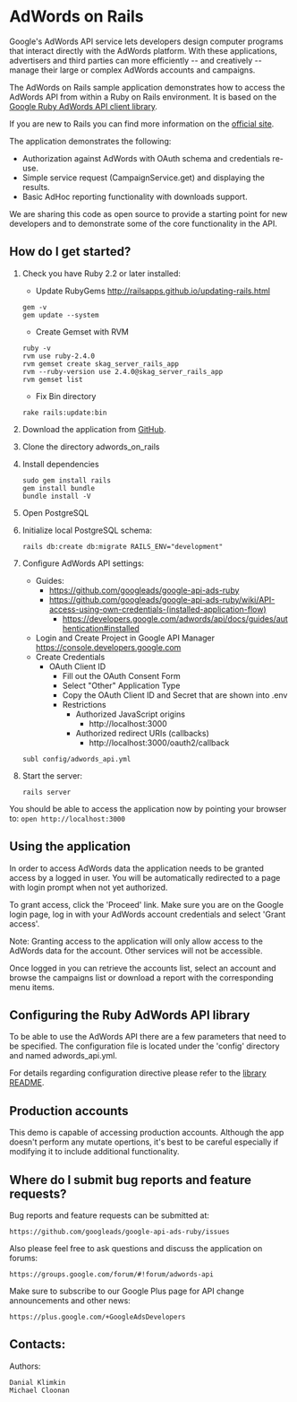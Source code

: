 AdWords on Rails
================

Google's AdWords API service lets developers design computer programs that
interact directly with the AdWords platform. With these applications,
advertisers and third parties can more efficiently -- and creatively -- manage
their large or complex AdWords accounts and campaigns.

The AdWords on Rails sample application demonstrates how to access the AdWords
API from within a Ruby on Rails environment. It is based on the [Google Ruby
AdWords API client library](https://github.com/googleads/google-api-ads-ruby).

If you are new to Rails you can find more information on the
[official site](http://rubyonrails.org/).

The application demonstrates the following:

 - Authorization against AdWords with OAuth schema and credentials re-use.
 - Simple service request (CampaignService.get) and displaying the results.
 - Basic AdHoc reporting functionality with downloads support.

We are sharing this code as open source to provide a starting point for new
developers and to demonstrate some of the core functionality in the API.


How do I get started?
---------------------

1. Check you have Ruby 2.2 or later installed:

    * Update RubyGems http://railsapps.github.io/updating-rails.html
    ```
    gem -v
    gem update --system
    ```

    * Create Gemset with RVM
    ```
    ruby -v
    rvm use ruby-2.4.0
    rvm gemset create skag_server_rails_app
    rvm --ruby-version use 2.4.0@skag_server_rails_app
    rvm gemset list
    ```

    * Fix Bin directory
    ```
    rake rails:update:bin
    ```

2. Download the application from [GitHub](https://github.com/googleads/google-api-ads-ruby).

3. Clone the directory adwords_on_rails

4. Install dependencies
    ```
    sudo gem install rails
    gem install bundle
    bundle install -V
    ```

5. Open PostgreSQL

6. Initialize local PostgreSQL schema:
    ```
    rails db:create db:migrate RAILS_ENV="development"
    ```

7. Configure AdWords API settings:
    * Guides:
        * https://github.com/googleads/google-api-ads-ruby
        * https://github.com/googleads/google-api-ads-ruby/wiki/API-access-using-own-credentials-(installed-application-flow)
            * https://developers.google.com/adwords/api/docs/guides/authentication#installed
    * Login and Create Project in Google API Manager https://console.developers.google.com
    * Create Credentials
        * OAuth Client ID
            * Fill out the OAuth Consent Form
            * Select "Other" Application Type
            * Copy the OAuth Client ID and Secret that are shown
            into .env
            * Restrictions
                * Authorized JavaScript origins
                    * http://localhost:3000
                * Authorized redirect URIs (callbacks)
                    * http://localhost:3000/oauth2/callback


    ```
    subl config/adwords_api.yml
    ```

8. Start the server:
    ```
    rails server
    ```

You should be able to access the application now by pointing your browser to:
    ```
    open http://localhost:3000
    ```


Using the application
---------------------

In order to access AdWords data the application needs to be granted access by a
logged in user. You will be automatically redirected to a page with login prompt
when not yet authorized.

To grant access, click the 'Proceed' link. Make sure you are on the Google login
page, log in with your AdWords account credentials and select 'Grant access'.

Note: Granting access to the application will only allow access to the AdWords
data for the account. Other services will not be accessible.

Once logged in you can retrieve the accounts list, select an account and browse
the campaigns list or download a report with the corresponding menu items.


Configuring the Ruby AdWords API library
----------------------------------------

To be able to use the AdWords API there are a few parameters that need to be
specified. The configuration file is located under the 'config' directory and
named adwords_api.yml.

For details regarding configuration directive please refer to the [library
README](https://github.com/googleads/google-api-ads-ruby/blob/master/adwords_api/README.md).


Production accounts
-------------------

This demo is capable of accessing production accounts. Although the app doesn't
perform any mutate opertions, it's best to be careful especially if modifying it
to include additional functionality.


Where do I submit bug reports and feature requests?
---------------------------------------------------

Bug reports and feature requests can be submitted at:

    https://github.com/googleads/google-api-ads-ruby/issues

Also please feel free to ask questions and discuss the application on forums:

    https://groups.google.com/forum/#!forum/adwords-api

Make sure to subscribe to our Google Plus page for API change announcements and
other news:

    https://plus.google.com/+GoogleAdsDevelopers

Contacts:
---------

Authors:

    Danial Klimkin
    Michael Cloonan
